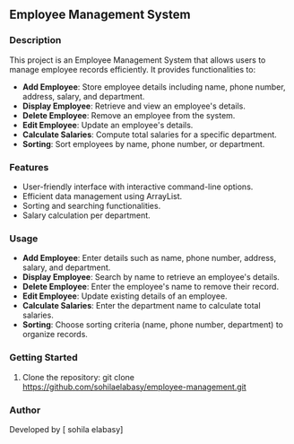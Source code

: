 
## Employee Management System

### Description

This project is an Employee Management System that allows users to manage employee records efficiently. It provides functionalities to:

- **Add Employee**: Store employee details including name, phone number, address, salary, and department.
- **Display Employee**: Retrieve and view an employee's details.
- **Delete Employee**: Remove an employee from the system.
- **Edit Employee**: Update an employee's details.
- **Calculate Salaries**: Compute total salaries for a specific department.
- **Sorting**: Sort employees by name, phone number, or department.

### Features

- User-friendly interface with interactive command-line options.
- Efficient data management using ArrayList.
- Sorting and searching functionalities.
- Salary calculation per department.

### Usage

- **Add Employee**: Enter details such as name, phone number, address, salary, and department.
- **Display Employee**: Search by name to retrieve an employee's details.
- **Delete Employee**: Enter the employee's name to remove their record.
- **Edit Employee**: Update existing details of an employee.
- **Calculate Salaries**: Enter the department name to calculate total salaries.
- **Sorting**: Choose sorting criteria (name, phone number, department) to organize records.

### Getting Started

1. Clone the repository:
    git clone https://github.com/sohilaelabasy/employee-management.git
  

### Author

Developed by [ sohila elabasy]
